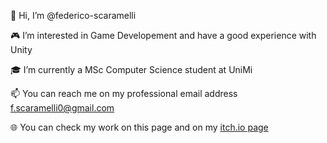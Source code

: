 👋 Hi, I’m @federico-scaramelli

🎮 I’m interested in Game Developement and have a good experience with Unity

🎓 I’m currently a MSc Computer Science student at UniMi

📫 You can reach me on my professional email address f.scaramelli0@gmail.com

🌐 You can check my work on this page and on my [itch.io page](https://federicoscaramelli.itch.io/)

<!---
federico-scaramelli/federico-scaramelli is a ✨ special ✨ repository because its `README.md` (this file) appears on your GitHub profile.
You can click the Preview link to take a look at your changes.
--->
